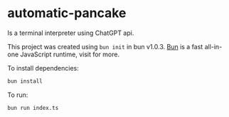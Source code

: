 # automatic-pancake
Is a terminal interpreter using ChatGPT api. 

This project was created using `bun init` in bun v1.0.3. [Bun](https://bun.sh) is a fast all-in-one JavaScript runtime, visit [](https://bun.sh/) for more.

To install dependencies:

```bash
bun install
```

To run:

```bash
bun run index.ts
```


